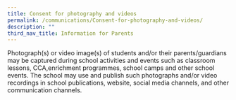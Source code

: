 ```yaml
---
title: Consent for photography and videos
permalink: /communications/Consent-for-photography-and-videos/
description: ""
third_nav_title: Information for Parents
---
```

Photograph(s) or video image(s) of students and/or their parents/guardians may be captured during school activities and events such as classroom lessons, CCA,enrichment programmes, school camps and other school events. The school may use and publish such photographs and/or video recordings in school publications, website, social media channels, and other communication channels.